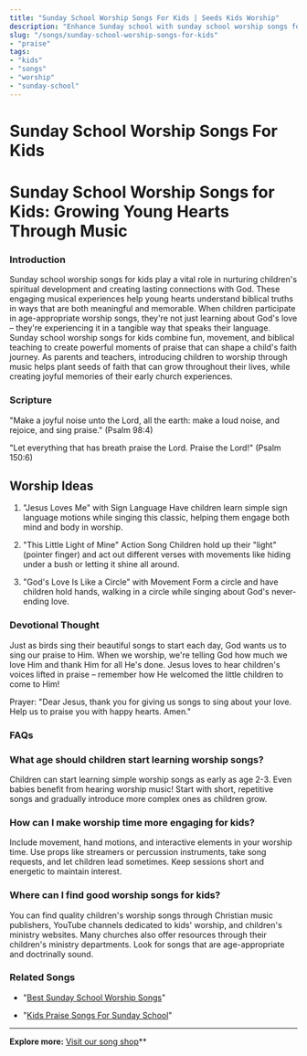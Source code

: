 ```yaml
---
title: "Sunday School Worship Songs For Kids | Seeds Kids Worship"
description: "Enhance Sunday school with sunday school worship songs for kids that teach faith through music. Educational worship resources for children."
slug: "/songs/sunday-school-worship-songs-for-kids"
- "praise"
tags:
- "kids"
- "songs"
- "worship"
- "sunday-school"
---
```


# Sunday School Worship Songs For Kids

# Sunday School Worship Songs for Kids: Growing Young Hearts Through Music

### Introduction
Sunday school worship songs for kids play a vital role in nurturing children's spiritual development and creating lasting connections with God. These engaging musical experiences help young hearts understand biblical truths in ways that are both meaningful and memorable. When children participate in age-appropriate worship songs, they're not just learning about God's love – they're experiencing it in a tangible way that speaks their language. Sunday school worship songs for kids combine fun, movement, and biblical teaching to create powerful moments of praise that can shape a child's faith journey. As parents and teachers, introducing children to worship through music helps plant seeds of faith that can grow throughout their lives, while creating joyful memories of their early church experiences.

### Scripture
"Make a joyful noise unto the Lord, all the earth: make a loud noise, and rejoice, and sing praise." (Psalm 98:4)

"Let everything that has breath praise the Lord. Praise the Lord!" (Psalm 150:6)

## Worship Ideas
1. "Jesus Loves Me" with Sign Language
Have children learn simple sign language motions while singing this classic, helping them engage both mind and body in worship.

2. "This Little Light of Mine" Action Song
Children hold up their "light" (pointer finger) and act out different verses with movements like hiding under a bush or letting it shine all around.

3. "God's Love Is Like a Circle" with Movement
Form a circle and have children hold hands, walking in a circle while singing about God's never-ending love.

### Devotional Thought
Just as birds sing their beautiful songs to start each day, God wants us to sing our praise to Him. When we worship, we're telling God how much we love Him and thank Him for all He's done. Jesus loves to hear children's voices lifted in praise – remember how He welcomed the little children to come to Him!

Prayer: "Dear Jesus, thank you for giving us songs to sing about your love. Help us to praise you with happy hearts. Amen."

### FAQs

### What age should children start learning worship songs?
Children can start learning simple worship songs as early as age 2-3. Even babies benefit from hearing worship music! Start with short, repetitive songs and gradually introduce more complex ones as children grow.

### How can I make worship time more engaging for kids?
Include movement, hand motions, and interactive elements in your worship time. Use props like streamers or percussion instruments, take song requests, and let children lead sometimes. Keep sessions short and energetic to maintain interest.

### Where can I find good worship songs for kids?
You can find quality children's worship songs through Christian music publishers, YouTube channels dedicated to kids' worship, and children's ministry websites. Many churches also offer resources through their children's ministry departments. Look for songs that are age-appropriate and doctrinally sound.

### Related Songs

- "[Best Sunday School Worship Songs](/songs/best-sunday-school-worship-songs/)"

- "[Kids Praise Songs For Sunday School](/songs/kids-praise-songs-for-sunday-school/)"

---

**Explore more:** [Visit our song shop](https://seedskidsworship.com/shop)**

<!-- Schema Markup -->
<script type="application/ld+json">
{
  "@context": "https://schema.org",
  "@type": "MusicRecording",
  "name": "Sunday School Worship Songs For Kids",
  "byArtist": {
    "@type": "MusicGroup",
    "name": "Seeds Kids Worship"
  },
  "isFamilyFriendly": true,
  "url": "https://seedskidsworship.com/songs/sunday-school-worship-songs-for-kids/"
}
</script>
